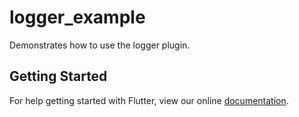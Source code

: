 # logger_example

Demonstrates how to use the logger plugin.

## Getting Started

For help getting started with Flutter, view our online
[documentation](https://flutter.io/).
